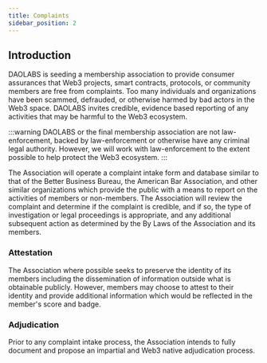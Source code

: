 ```yaml
---
title: Complaints
sidebar_position: 2
---
```


## Introduction

DAOLABS is seeding a membership association to provide consumer assurances that Web3 projects, smart contracts, protocols, or community members are free from complaints. Too many individuals and organizations have been scammed, defrauded, or otherwise harmed by bad actors in the Web3 space. DAOLABS invites credible, evidence based reporting of any activities that may be harmful to the Web3 ecosystem.

:::warning
DAOLABS or the final membership association are not law-enforcement, backed by law-enforcement or otherwise have any criminal legal authority. However, we will work with law-enforcement to the extent possible to help protect the Web3 ecosystem.
:::

The Association will operate a complaint intake form and database similar to that of the Better Business Bureau, the American Bar Association, and other similar organizations which provide the public with a means to report on the activities of members or non-members. The Association will review the complaint and determine if the complaint is credible, and if so, the type of investigation or legal proceedings is appropriate, and any additional subsequent action as determined by the By Laws of the Association and its members.

### Attestation

The Association where possible seeks to preserve the identity of its members including the dissemination of information outside what is obtainable publicly. However, members may choose to attest to their identity and provide additional information which would be reflected in the member's score and badge.

### Adjudication

Prior to any complaint intake process, the Association intends to fully document and propose an impartial and Web3 native adjudication process.
